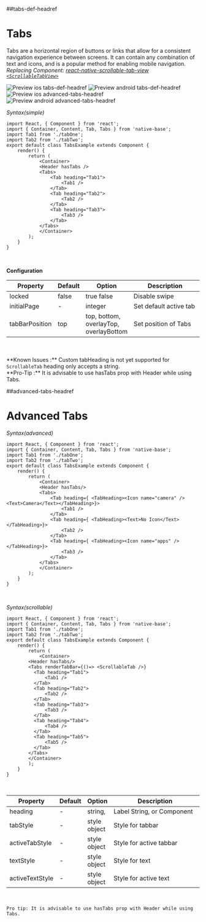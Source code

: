 ##tabs-def-headref
# Tabs

Tabs are a horizontal region of buttons or links that allow for a consistent navigation experience between screens. It can contain any combination of text and icons, and is a popular method for enabling mobile navigation.<br />
*Replacing Component: [react-native-scrollable-tab-view <code>&lt;ScrollableTabView></code>](https://github.com/brentvatne/react-native-scrollable-tab-view)*


![Preview ios tabs-def-headref](https://github.com/GeekyAnts/NativeBase-KitchenSink/raw/master/screenshots/ios/tabs.png)
![Preview android tabs-def-headref](https://github.com/GeekyAnts/NativeBase-KitchenSink/raw/master/screenshots/android/tabs.png)
![Preview ios advanced-tabs-headref](../docs/assets/ios/components/tabs2.png)
![Preview android advanced-tabs-headref](../docs/assets/android/components/tabs2.png)

*Syntax(simple)*

<pre class="line-numbers"><code class="language-jsx">import React, { Component } from 'react';
import { Container, Content, Tab, Tabs } from 'native-base';
import Tab1 from './tabOne';
import Tab2 from './tabTwo';
​export default class TabsExample extends Component {
    render() {
        return (
            &lt;Container>
            &lt;Header hasTabs />
            &lt;Tabs>
                &lt;Tab heading="Tab1">
                    &lt;Tab1 />
                &lt;/Tab>
                &lt;Tab heading="Tab2">
                    &lt;Tab2 />
                &lt;/Tab>
                &lt;Tab heading="Tab3">
                    &lt;Tab3 />
                &lt;/Tab>
            &lt;/Tabs>
            &lt;/Container>
        );
    }
}</code></pre><br />

**Configuration**

<table class="table table-bordered">
        <thead>
            <tr>
                <th>Property</th>
                <th>Default</th>
                <th>Option</th>
                <th width="50%">Description</th>
            </tr>
        </thead>
        <tbody>
            <tr>
                <td>locked</td>
                <td> false </td>
                <td> true false </td>
                <td>
                    Disable swipe
                </td>
            </tr>
            <tr>
                <td>initialPage</td>
                <td> - </td>
                <td> integer </td>
                <td>
                    Set default active tab
                </td>
            </tr>
            <tr>
                <td>tabBarPosition</td>
                <td> top </td>
                <td> top, bottom, overlayTop, overlayBottom </td>
                <td>
                    Set position of Tabs
                </td>
            </tr>
        </tbody>
    </table><br />
<br />
**Known Issues :** Custom tabHeading is not yet supported for <code>ScrollableTab</code> heading only accepts a string. <br />
**Pro-Tip :** It is advisable to use hasTabs prop with Header while using Tabs. <br />

##advanced-tabs-headref
# Advanced Tabs

*Syntax(advanced)*

<pre class="line-numbers"><code class="language-jsx">import React, { Component } from 'react';
import { Container, Content, Tab, Tabs } from 'native-base';
import Tab1 from './tabOne';
import Tab2 from './tabTwo';
​export default class TabsExample extends Component {
    render() {
        return (
            &lt;Container>
            &lt;Header hasTabs/>
            &lt;Tabs>
                &lt;Tab heading={ &lt;TabHeading>&lt;Icon name="camera" />&lt;Text>Camera&lt;/Text>&lt;/TabHeading>}>
                    &lt;Tab1 />
                &lt;/Tab>
                &lt;Tab heading={ &lt;TabHeading>&lt;Text>No Icon&lt;/Text>&lt;/TabHeading>}>
                    &lt;Tab2 />
                &lt;/Tab>
                &lt;Tab heading={ &lt;TabHeading>&lt;Icon name="apps" />&lt;/TabHeading>}>
                    &lt;Tab3 />
                &lt;/Tab>
            &lt;/Tabs>
            &lt;/Container>
        );
    }
}</code></pre><br />

*Syntax(scrollable)*

<pre class="line-numbers"><code class="language-jsx">import React, { Component } from 'react';
import { Container, Content, Tab, Tabs } from 'native-base';
import Tab1 from './tabOne';
import Tab2 from './tabTwo';
​export default class TabsExample extends Component {
    render() {
        return (
            &lt;Container>
        &lt;Header hasTabs/>
        &lt;Tabs renderTabBar={()=> &lt;ScrollableTab />}
          &lt;Tab heading="Tab1">
              &lt;Tab1 />
          &lt;/Tab>
          &lt;Tab heading="Tab2">
              &lt;Tab2 />
          &lt;/Tab>
          &lt;Tab heading="Tab3">
              &lt;Tab3 />
          &lt;/Tab>
          &lt;Tab heading="Tab4">
              &lt;Tab4 />
          &lt;/Tab>
          &lt;Tab heading="Tab5">
              &lt;Tab5 />
          &lt;/Tab>
        &lt;/Tabs>
        &lt;/Container>
        );
    }
}</code></pre><br />

<table class="table table-bordered">
        <thead>
            <tr>
                <th>Property</th>
                <th>Default</th>
                <th>Option</th>
                <th width="50%">Description</th>
            </tr>
        </thead>
        <tbody>
            <tr>
                <td>heading</td>
                <td> - </td>
                <td> string, <TabHeading/> </td>
                <td>
                    Label String, or Component
                </td>
            </tr>
            <tr>
                <td>tabStyle</td>
                <td> - </td>
                <td> style object </td>
                <td>
                    Style for tabbar
                </td>
            </tr>
            <tr>
                <td>activeTabStyle</td>
                <td> - </td>
                <td> style object </td>
                <td>
                    Style for active tabbar
                </td>
            </tr>
            <tr>
                <td>textStyle</td>
                <td> - </td>
                <td> style object </td>
                <td>
                    Style for text
                </td>
                <tr>
                    <td>activeTextStyle</td>
                    <td> - </td>
                    <td> style object </td>
                    <td>
                        Style for active text
                    </td>
                </tr>
            </tr>
        </tbody>
    </table><br />

    Pro tip: It is advisable to use hasTabs prop with Header while using Tabs.
